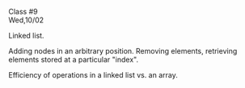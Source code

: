 <div class="lecture2">

<div class="column_date">
<p markdown="block">

Class #9 <br>
Wed,10/02

</p>
</div>
<div class="column_materials">
<p markdown="block">

Linked list.

Adding nodes in an arbitrary position. Removing elements, retrieving elements stored at a particular "index".

Efficiency of operations in a linked list vs. an array. 


</p>
</div>

<div class="column_assign">
<p markdown="block">



</p>
</div>

</div>
